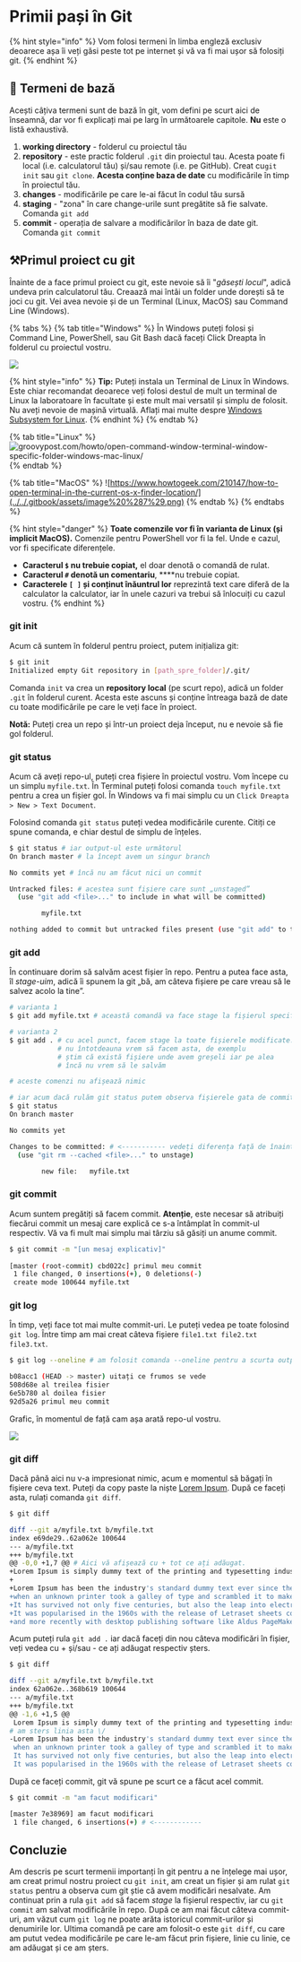 # Primii pași în Git

{% hint style="info" %}
Vom folosi termeni în limba engleză exclusiv deoarece așa îi veți găsi peste tot pe internet și vă va fi mai ușor să folosiți git.
{% endhint %}

## 🚩 Termeni de bază

Acești câțiva termeni sunt de bază în git, vom defini pe scurt aici de înseamnă, dar vor fi explicați mai pe larg în următoarele capitole. **Nu** este o listă exhaustivă.

1. **working directory** - folderul cu proiectul tău
2. **repository** - este practic folderul `.git` din proiectul tau. Acesta poate fi local \(i.e. calculatorul tău\) și/sau remote \(i.e. pe GitHub\). Creat cu`git init` sau `git clone`.  **Acesta conține baza de date** cu modificările în timp în proiectul tău.
3. **changes** - modificările pe care le-ai făcut în codul tău sursă
4. **staging** - "zona" în care change-urile sunt pregătite să fie salvate. Comanda `git add`
5. **commit** - operația de salvare a modificărilor în baza de date git. Comanda `git commit`

## ⚒Primul proiect cu git

Înainte de a face primul proiect cu git, este nevoie să îi "_găsești locul_", adică undeva prin calculatorul tău. Creaază mai întâi un folder unde dorești să te joci cu git. Vei avea nevoie și de un Terminal \(Linux, MacOS\) sau Command Line \(Windows\).

{% tabs %}
{% tab title="Windows" %}
În Windows puteți folosi și Command Line, PowerShell, sau Git Bash dacă faceți Click Dreapta în folderul cu proiectul vostru.

![](../../.gitbook/assets/image%20%288%29.png)

{% hint style="info" %}
**Tip:** Puteți instala un Terminal de Linux în Windows. Este chiar recomandat deoarece veți folosi destul de mult un terminal de Linux la laboratoare în facultate și este mult mai versatil și simplu de folosit. Nu aveți nevoie de mașină virtuală. Aflați mai multe despre [Windows Subsystem for Linux](https://devblogs.microsoft.com/commandline/an-in-depth-tutorial-on-linux-development-on-windows-with-wsl-and-visual-studio-code/).
{% endhint %}
{% endtab %}

{% tab title="Linux" %}
![groovypost.com/howto/open-command-window-terminal-window-specific-folder-windows-mac-linux/](../../.gitbook/assets/image%20%286%29.png)
{% endtab %}

{% tab title="MacOS" %}
![https://www.howtogeek.com/210147/how-to-open-terminal-in-the-current-os-x-finder-location/](../../.gitbook/assets/image%20%287%29.png)
{% endtab %}
{% endtabs %}

{% hint style="danger" %}
**Toate comenzile vor fi în varianta de Linux \(și implicit MacOS\).** Comenzile pentru PowerShell vor fi la fel. Unde e cazul, vor fi specificate diferențele.

* **Caracterul `$` nu trebuie copiat,** el doar denotă o comandă de rulat.
* **Caracterul `#` denotă un comentariu**, ****nu trebuie copiat.
* **Caracterele `[ ]` și conținut înăuntrul lor** reprezintă text care diferă de la calculator la calculator, iar în unele cazuri va trebui să înlocuiți cu cazul vostru.
{% endhint %}

### git init

Acum că suntem în folderul pentru proiect, putem inițializa git:

```bash
$ git init
Initialized empty Git repository in [path_spre_folder]/.git/
```

Comanda `init` va crea un **repository local** \(pe scurt repo\), adică un folder `.git` în folderul curent. Acesta este ascuns și conține întreaga bază de date cu toate modificările pe care le veți face în proiect.

**Notă:** Puteți crea un repo și într-un proiect deja început, nu e nevoie să fie gol folderul.

### git status

Acum că aveți repo-ul, puteți crea fișiere în proiectul vostru. Vom începe cu un simplu `myfile.txt`. În Terminal puteți folosi comanda `touch myfile.txt` pentru a crea un fișier gol. În Windows va fi mai simplu cu un `Click Dreapta > New > Text Document`.

Folosind comanda `git status` puteți vedea modificările curente. Citiți ce spune comanda, e chiar destul de simplu de înțeles.

```bash
$ git status # iar output-ul este următorul
On branch master # la încept avem un singur branch

No commits yet # încă nu am făcut nici un commit

Untracked files: # acestea sunt fișiere care sunt „unstaged”
  (use "git add <file>..." to include in what will be committed)

        myfile.txt

nothing added to commit but untracked files present (use "git add" to track)
```

### git add

În continuare dorim să salvăm acest fișier în repo. Pentru a putea face asta, îl _stage-uim_, adică îi spunem la git „bă, am câteva fișiere pe care vreau să le salvez acolo la tine”.

```bash
# varianta 1
$ git add myfile.txt # această comandă va face stage la fișierul specificat.

# varianta 2
$ git add . # cu acel punct, facem stage la toate fișierele modificate.
            # nu întotdeauna vrem să facem asta, de exemplu
            # știm că există fișiere unde avem greșeli iar pe alea
            # încă nu vrem să le salvăm

# aceste comenzi nu afișează nimic

# iar acum dacă rulăm git status putem observa fișierele gata de commit
$ git status
On branch master

No commits yet

Changes to be committed: # <----------- vedeți diferența față de înainte
  (use "git rm --cached <file>..." to unstage)

        new file:   myfile.txt
```

### git commit

Acum suntem pregătiți să facem commit. **Atenție**, este necesar să atribuiți fiecărui commit un mesaj care explică ce s-a întâmplat în commit-ul respectiv. Vă va fi mult mai simplu mai târziu să găsiți un anume commit.

```bash
$ git commit -m "[un mesaj explicativ]"
 
[master (root-commit) cbd022c] primul meu commit
 1 file changed, 0 insertions(+), 0 deletions(-)
 create mode 100644 myfile.txt
```

### git log

În timp, veți face tot mai multe commit-uri. Le puteți vedea pe toate folosind `git log`. Între timp am mai creat câteva fișiere `file1.txt file2.txt file3.txt`.

```bash
$ git log --oneline # am folosit comanda --oneline pentru a scurta output-ul

b08acc1 (HEAD -> master) uitați ce frumos se vede
508d68e al treilea fisier
6e5b780 al doilea fisier
92d5a26 primul meu commit
```

Grafic, în momentul de față cam așa arată repo-ul vostru.

![](../../.gitbook/assets/image%20%289%29.png)

### git diff

Dacă până aici nu v-a impresionat nimic, acum e momentul să băgați în fișiere ceva text. Puteți da copy paste la niște [Lorem Ipsum](https://www.lipsum.com/). După ce faceți asta, rulați comanda `git diff`.

```bash
$ git diff

diff --git a/myfile.txt b/myfile.txt
index e69de29..62a062e 100644
--- a/myfile.txt
+++ b/myfile.txt
@@ -0,0 +1,7 @@ # Aici vă afișează cu + tot ce ați adăugat.
+Lorem Ipsum is simply dummy text of the printing and typesetting industry.
+
+Lorem Ipsum has been the industry's standard dummy text ever since the 1500s,
+when an unknown printer took a galley of type and scrambled it to make a type specimen book.
+It has survived not only five centuries, but also the leap into electronic typesetting, remaining essentially unchanged.
+It was popularised in the 1960s with the release of Letraset sheets containing Lorem Ipsum passages,
+and more recently with desktop publishing software like Aldus PageMaker including versions of Lorem Ipsum.
```

Acum puteți rula `git add .` iar dacă faceți din nou câteva modificări în fișier, veți vedea cu + și/sau - ce ați adăugat respectiv șters.

```bash
$ git diff

diff --git a/myfile.txt b/myfile.txt
index 62a062e..368b619 100644
--- a/myfile.txt
+++ b/myfile.txt
@@ -1,6 +1,5 @@
 Lorem Ipsum is simply dummy text of the printing and typesetting industry.
# am sters linia asta \/
-Lorem Ipsum has been the industry's standard dummy text ever since the 1500s,
 when an unknown printer took a galley of type and scrambled it to make a type specimen book.
 It has survived not only five centuries, but also the leap into electronic typesetting, remaining essentially unchanged.
 It was popularised in the 1960s with the release of Letraset sheets containing Lorem Ipsum passages,
```

După ce faceți commit, git vă spune pe scurt ce a făcut acel commit.

```bash
$ git commit -m "am facut modificari"

[master 7e38969] am facut modificari
 1 file changed, 6 insertions(+) # <------------
```

## Concluzie

Am descris pe scurt termenii importanți în git pentru a ne înțelege mai ușor, am creat primul nostru proiect cu `git init`, am creat un fișier și am rulat `git status` pentru a observa cum git știe că avem modificări nesalvate. Am continuat prin a rula `git add` să facem _stage_ la fișierul respectiv, iar cu `git commit` am salvat modificările în repo. După ce am mai făcut câteva commit-uri, am văzut cum `git log` ne poate arăta istoricul commit-urilor și denumirile lor. Ultima comandă pe care am folosit-o este `git diff`, cu care am putut vedea modificările pe care le-am făcut prin fișiere, linie cu linie, ce am adăugat și ce am șters.

